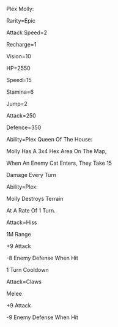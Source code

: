 Plex Molly:

Rarity=Epic

Attack Speed=2

Recharge=1

Vision=10

HP=2550

Speed=15

Stamina=6

Jump=2

Attack=250

Defence=350

Ability=Plex Queen Of The House:

Molly Has A 3x4 Hex Area On The Map,

When An Enemy Cat Enters, They Take 15

Damage Every Turn

Ability=Plex:

Molly Destroys Terrain

At A Rate Of 1 Turn.

Attack=Hiss

1M Range

+9 Attack

-8 Enemy Defense When Hit

1 Turn Cooldown

Attack=Claws

Melee

+9 Attack

-9 Enemy Defense When Hit
